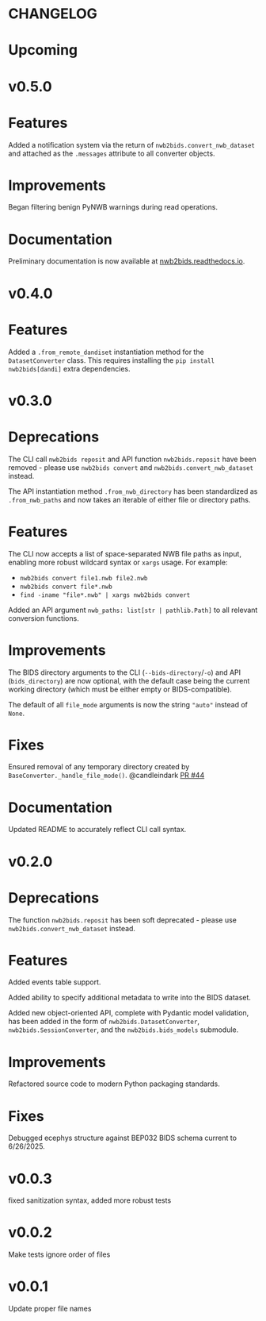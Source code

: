 # CHANGELOG

# Upcoming


# v0.5.0

# Features

Added a notification system via the return of `nwb2bids.convert_nwb_dataset` and attached as the `.messages` attribute to all converter objects.

# Improvements

Began filtering benign PyNWB warnings during read operations.

# Documentation

Preliminary documentation is now available at [nwb2bids.readthedocs.io](https://nwb2bids.readthedocs.io/en/latest/).



# v0.4.0

# Features

Added a `.from_remote_dandiset` instantiation method for the `DatasetConverter` class. This requires installing the `pip install nwb2bids[dandi]` extra dependencies.



# v0.3.0

# Deprecations

The CLI call `nwb2bids reposit` and API function `nwb2bids.reposit` have been removed - please use `nwb2bids convert` and `nwb2bids.convert_nwb_dataset` instead.

The API instantiation method `.from_nwb_directory` has been standardized as `.from_nwb_paths` and now takes an iterable of either file or directory paths.

# Features

The CLI now accepts a list of space-separated NWB file paths as input, enabling more robust wildcard syntax or `xargs` usage.
For example:
 - `nwb2bids convert file1.nwb file2.nwb`
 - `nwb2bids convert file*.nwb`
 - `find -iname "file*.nwb" | xargs nwb2bids convert`

Added an API argument `nwb_paths: list[str | pathlib.Path]` to all relevant conversion functions.

# Improvements

The BIDS directory arguments to the CLI (`--bids-directory`/`-o`) and API (`bids_directory`) are now optional, with the default case being the current working directory (which must be either empty or BIDS-compatible).

The default of all `file_mode` arguments is now the string `"auto"` instead of `None`.

# Fixes

Ensured removal of any temporary directory created by `BaseConverter._handle_file_mode()`. @candleindark [PR #44](https://github.com/con/nwb2bids/pull/44)

# Documentation

Updated README to accurately reflect CLI call syntax.



# v0.2.0

# Deprecations

The function `nwb2bids.reposit` has been soft deprecated - please use `nwb2bids.convert_nwb_dataset` instead.

# Features

Added events table support.

Added ability to specify additional metadata to write into the BIDS dataset.

Added new object-oriented API, complete with Pydantic model validation, has been added in the form of `nwb2bids.DatasetConverter`, `nwb2bids.SessionConverter`, and the `nwb2bids.bids_models` submodule.

# Improvements

Refactored source code to modern Python packaging standards.

# Fixes

Debugged ecephys structure against BEP032 BIDS schema current to 6/26/2025.



# v0.0.3

fixed sanitization syntax, added more robust tests



# v0.0.2

Make tests ignore order of files



# v0.0.1

Update proper file names
